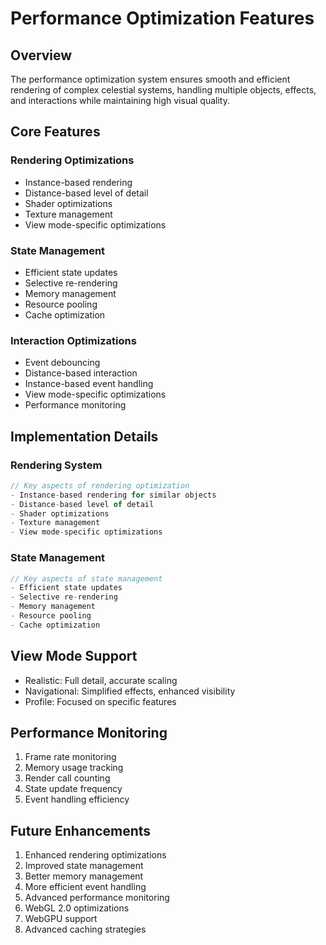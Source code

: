 # Performance Optimization Features

## Overview
The performance optimization system ensures smooth and efficient rendering of complex celestial systems, handling multiple objects, effects, and interactions while maintaining high visual quality.

## Core Features

### Rendering Optimizations
- Instance-based rendering
- Distance-based level of detail
- Shader optimizations
- Texture management
- View mode-specific optimizations

### State Management
- Efficient state updates
- Selective re-rendering
- Memory management
- Resource pooling
- Cache optimization

### Interaction Optimizations
- Event debouncing
- Distance-based interaction
- Instance-based event handling
- View mode-specific optimizations
- Performance monitoring

## Implementation Details

### Rendering System
```typescript
// Key aspects of rendering optimization
- Instance-based rendering for similar objects
- Distance-based level of detail
- Shader optimizations
- Texture management
- View mode-specific optimizations
```

### State Management
```typescript
// Key aspects of state management
- Efficient state updates
- Selective re-rendering
- Memory management
- Resource pooling
- Cache optimization
```

## View Mode Support
- Realistic: Full detail, accurate scaling
- Navigational: Simplified effects, enhanced visibility
- Profile: Focused on specific features

## Performance Monitoring
1. Frame rate monitoring
2. Memory usage tracking
3. Render call counting
4. State update frequency
5. Event handling efficiency

## Future Enhancements
1. Enhanced rendering optimizations
2. Improved state management
3. Better memory management
4. More efficient event handling
5. Advanced performance monitoring
6. WebGL 2.0 optimizations
7. WebGPU support
8. Advanced caching strategies 